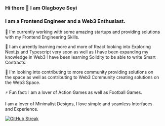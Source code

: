### Hi there 👋 I am Olagboye Seyi

### I am a Frontend Engineer and a Web3 Enthusiast.

🔭 I'm currently working with some amazing startups and providing solutions with my Frontend Engineering Skills.

🌱 I am currently learning more and more of React looking into Exploring Next.js and Typescript very soon as well as I have been expanding my knowledge in Web3 I have been learning Solidity to be able to write Smart Contracts.

👯 I'm looking into contributing to more community providing solutions on the space as well as contributing to Web3 Community creating solutions on the Web3 Space.

⚡ Fun fact: I am a lover of Action Games as well as Football Games.

I am a lover of Minimalist Designs, I love simple and seamless Interfaces and Experience. 
<!--
**Akingbola1234/Akingbola1234** is a ✨ _special_ ✨ repository because its `README.md` (this file) appears on your GitHub profile.

Here are some ideas to get you started:

- 
- 🤔 I’m looking for help with ...
- 💬 Ask me about ...
- 📫 How to reach me: ...
- 😄 Pronouns: ...
- 
-->

[![GitHub Streak](https://streak-stats.demolab.com?user=Akingbola1234&theme=dark)](https://git.io/streak-stats)
